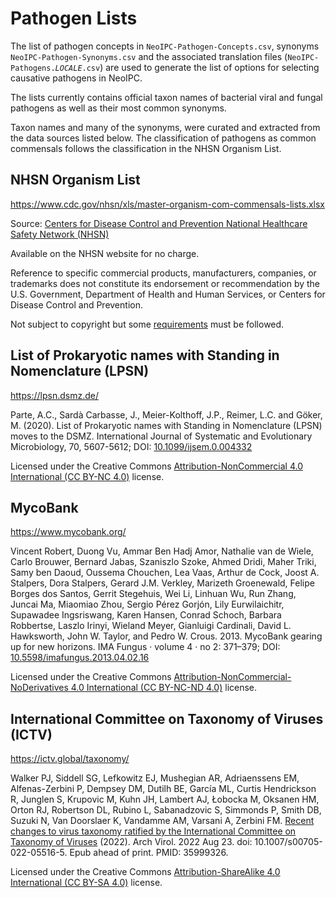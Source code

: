 # Pathogen Lists

The list of pathogen concepts in `NeoIPC-Pathogen-Concepts.csv`, synonyms `NeoIPC-Pathogen-Synonyms.csv` and the associated translation files (`NeoIPC-Pathogens.`*`LOCALE`*`.csv`) are used to generate the list of options for selecting causative pathogens in NeoIPC.

The lists currently contains official taxon names of bacterial viral and fungal pathogens as well as their most common synonyms.

Taxon names and many of the synonyms, were curated and extracted from the data sources listed below. The classification of pathogens as common commensals follows the classification in the NHSN Organism List.

## NHSN Organism List

<https://www.cdc.gov/nhsn/xls/master-organism-com-commensals-lists.xlsx>

Source: [Centers for Disease Control and Prevention National Healthcare Safety Network (NHSN)](https://www.cdc.gov/nhsn/index.html)

Available on the NHSN website for no charge.

Reference to specific commercial products, manufacturers, companies, or trademarks does not constitute its endorsement or recommendation by the U.S. Government, Department of Health and Human Services, or Centers for Disease Control and Prevention.

Not subject to copyright but some [requirements](https://www.cdc.gov/other/agencymaterials.html) must be followed.

## List of Prokaryotic names with Standing in Nomenclature (LPSN)

<https://lpsn.dsmz.de/>

Parte, A.C., Sardà Carbasse, J., Meier-Kolthoff, J.P., Reimer, L.C. and Göker, M. (2020). List of Prokaryotic names with Standing in Nomenclature (LPSN) moves to the DSMZ. International Journal of Systematic and Evolutionary Microbiology, 70, 5607-5612; DOI: [10.1099/ijsem.0.004332](https://doi.org/10.1099/ijsem.0.004332)

Licensed under the Creative Commons [Attribution-NonCommercial 4.0 International (CC BY-NC 4.0)](https://creativecommons.org/licenses/by-nc/4.0/) license.

## MycoBank

<https://www.mycobank.org/>

Vincent Robert, Duong Vu, Ammar Ben Hadj Amor, Nathalie van de Wiele, Carlo Brouwer, Bernard Jabas, Szaniszlo Szoke, Ahmed Dridi, Maher Triki, Samy ben Daoud, Oussema Chouchen, Lea Vaas, Arthur de Cock, Joost A. Stalpers, Dora Stalpers, Gerard J.M. Verkley, Marizeth Groenewald, Felipe Borges dos Santos, Gerrit Stegehuis, Wei Li, Linhuan Wu, Run Zhang, Juncai Ma, Miaomiao Zhou, Sergio Pérez Gorjón, Lily Eurwilaichitr, Supawadee Ingsriswang, Karen Hansen, Conrad Schoch, Barbara Robbertse, Laszlo Irinyi, Wieland Meyer, Gianluigi Cardinali, David L. Hawksworth, John W. Taylor, and Pedro W. Crous. 2013. MycoBank gearing up for new horizons. IMA Fungus · volume 4 · no 2: 371–379; DOI: [10.5598/imafungus.2013.04.02.16](https://doi.org/10.5598/imafungus.2013.04.02.16)

Licensed under the Creative Commons [Attribution-NonCommercial-NoDerivatives 4.0 International (CC BY-NC-ND 4.0)](https://creativecommons.org/licenses/by-nc-nd/4.0/) license.

## International Committee on Taxonomy of Viruses (ICTV)

<https://ictv.global/taxonomy/>

Walker PJ, Siddell SG, Lefkowitz EJ, Mushegian AR, Adriaenssens EM, Alfenas-Zerbini P, Dempsey DM, Dutilh BE, García ML, Curtis Hendrickson R, Junglen S, Krupovic M, Kuhn JH, Lambert AJ, Łobocka M, Oksanen HM, Orton RJ, Robertson DL, Rubino L, Sabanadzovic S, Simmonds P, Smith DB, Suzuki N, Van Doorslaer K, Vandamme AM, Varsani A, Zerbini FM. [Recent changes to virus taxonomy ratified by the International Committee on Taxonomy of Viruses](https://link.springer.com/article/10.1007/s00705-022-05516-5) (2022). Arch Virol. 2022 Aug 23. doi: 10.1007/s00705-022-05516-5. Epub ahead of print. PMID: 35999326.

Licensed under the Creative Commons [Attribution-ShareAlike 4.0 International (CC BY-SA 4.0)](http://creativecommons.org/licenses/by-sa/4.0/) license.
